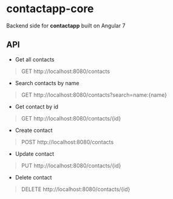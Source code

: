 # contactapp-core
Backend side for **contactapp** built on Angular 7

## API
 - Get all contacts
 > GET http://localhost:8080/contacts
 - Search contacts by name
 > GET http://localhost:8080/contacts?search=name:{name} 
 - Get contact by id
 > GET http://localhost:8080/contacts/{id} 
 - Create contact
 > POST http://localhost:8080/contacts
 - Update contact
 > PUT http://localhost:8080/contacts/{id}
 - Delete contact
 > DELETE http://localhost:8080/contacts/{id}